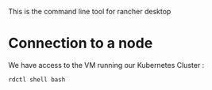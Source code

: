 This is the command line tool for rancher desktop

# Connection to a node
We have access to the VM running our Kubernetes Cluster : 
```
rdctl shell bash
```